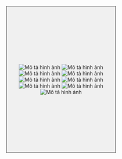 <!DOCTYPE html>
<html lang="en">
<head>
    <meta charset="UTF-8">
    <meta name="viewport" content="width=device-width, initial-scale=1.0">
    <title>Shopping Website</title>
    <style>
        .remede {
            width: 300px;
            height: 400px;
            border: 1px solid #000;
            display: flex;
            align-items: center;
            justify-content: center;
            margin: auto;
            background-color: #f0f0f0;
            overflow: hidden; /* Để đảm bảo hình ảnh không tràn ra ngoài */
        }
        .remede img {
            max-width: 100%;
            max-height: 100%;
            object-fit: cover; /* Đảm bảo hình ảnh phù hợp với kích thước của div */
        }
        .content {
            text-align: center;
        }
    </style>
</head>
<body>
    <div class="remede">
        <div class="content">
            <img src="[your-image-url.jpg](https://github.com/duchuyvo0368/shopping_website/blob/master/demo/1.png)" alt="Mô tả hình ảnh">
          <img src="https://github.com/duchuyvo0368/shopping_website/blob/master/demo/2.png" alt="Mô tả hình ảnh">
          <img src="[your-image-url.jpg](https://github.com/duchuyvo0368/shopping_website/blob/master/demo/3.png)" alt="Mô tả hình ảnh">
          <img src="[your-image-url.jpg](https://github.com/duchuyvo0368/shopping_website/blob/master/demo/4.png)" alt="Mô tả hình ảnh">
          <img src="[your-image-url.jpg](https://github.com/duchuyvo0368/shopping_website/blob/master/demo/5.png)" alt="Mô tả hình ảnh">
          <img src="https://github.com/duchuyvo0368/shopping_website/blob/master/demo/6.png" alt="Mô tả hình ảnh">
          <img src="[your-image-url.jpg](https://github.com/duchuyvo0368/shopping_website/blob/master/demo/7.png)" alt="Mô tả hình ảnh">
          <img src="[your-image-url.jpg](https://github.com/duchuyvo0368/shopping_website/blob/master/demo/8.png)" alt="Mô tả hình ảnh">
          <img src="[your-image-url.jpg](https://github.com/duchuyvo0368/shopping_website/blob/master/demo/9.png)" alt="Mô tả hình ảnh">
        </div>
    </div>
</body>
</html>
